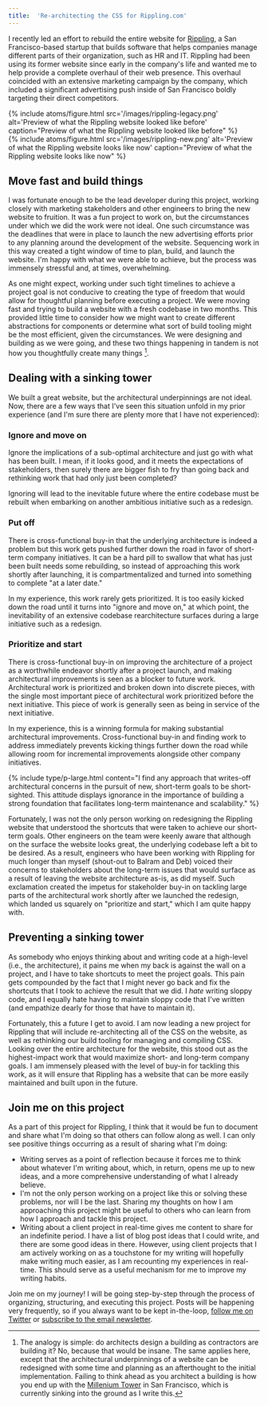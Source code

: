 ```yaml
---
title:  'Re-architecting the CSS for Rippling.com'
---
```


I recently led an effort to rebuild the entire website for [Rippling](https://rippling.com), a San Francisco-based startup that builds software that helps companies manage different parts of their organization, such as HR and IT. Rippling had been using its former website since early in the company's life and wanted me to help provide a complete overhaul of their web presence. This overhaul coincided with an extensive marketing campaign by the company, which included a significant advertising push inside of San Francisco boldly targeting their direct competitors. 

<div grid>
  <div column="6">
    {% include atoms/figure.html src='/images/rippling-legacy.png' alt='Preview of what the Rippling website looked like before' caption="Preview of what the Rippling website looked like before" %}
  </div>

  <div column="6">
    {% include atoms/figure.html src='/images/rippling-new.png' alt='Preview of what the Rippling website looks like now' caption="Preview of what the Rippling website looks like now" %}
  </div>
</div>

## Move fast and build things

I was fortunate enough to be the lead developer during this project, working closely with marketing stakeholders and other engineers to bring the new website to fruition. It was a fun project to work on, but the circumstances under which we did the work were not ideal. One such circumstance was the deadlines that were in place to launch the new advertising efforts prior to any planning around the development of the website. Sequencing work in this way created a tight window of time to plan, build, and launch the website. I'm happy with what we were able to achieve, but the process was immensely stressful and, at times, overwhelming. 

As one might expect, working under such tight timelines to achieve a project goal is not conducive to creating the type of freedom that would allow for thoughtful planning before executing a project. We were moving fast and trying to build a website with a fresh codebase in two months. This provided little time to consider how we might want to create different abstractions for components or determine what sort of build tooling might be the most efficient, given the circumstances. We were designing and building as we were going, and these two things happening in tandem is not how you thoughtfully create many things [^1]. 

## Dealing with a sinking tower

We built a great website, but the architectural underpinnings are not ideal. Now, there are a few ways that I've seen this situation unfold in my prior experience (and I'm sure there are plenty more that I have not experienced): 

### Ignore and move on

Ignore the implications of a sub-optimal architecture and just go with what has been built. I mean, if it looks good, and it meets the expectations of stakeholders, then surely there are bigger fish to fry than going back and rethinking work that had only just been completed? 

Ignoring will lead to the inevitable future where the entire codebase must be rebuilt when embarking on another ambitious initiative such as a redesign. 

### Put off

There is cross-functional buy-in that the underlying architecture is indeed a problem but this work gets pushed further down the road in favor of short-term company initiatives. It can be a hard pill to swallow that what has just been built needs some rebuilding, so instead of approaching this work shortly after launching, it is compartmentalized and turned into something to complete "at a later date." 

In my experience, this work rarely gets prioritized. It is too easily kicked down the road until it turns into "ignore and move on," at which point, the inevitability of an extensive codebase rearchitecture surfaces during a large initiative such as a redesign.

### Prioritize and start

There is cross-functional buy-in on improving the architecture of a project as a worthwhile endeavor shortly after a project launch, and making architectural improvements is seen as a blocker to future work. Architectural work is prioritized and broken down into discrete pieces, with the single most important piece of architectural work prioritized before the next initiative. This piece of work is generally seen as being in service of the next initiative. 

In my experience, this is a winning formula for making substantial architectural improvements. Cross-functional buy-in and finding work to address immediately prevents kicking things further down the road while allowing room for incremental improvements alongside other company initiatives. 

{% include type/p-large.html content="I find any approach that writes-off architectural concerns in the pursuit of new, short-term goals to be short-sighted. This attitude displays ignorance in the importance of building a strong foundation that facilitates long-term maintenance and scalability." %}

Fortunately, I was not the only person working on redesigning the Rippling website that understood the shortcuts that were taken to achieve our short-term goals. Other engineers on the team were keenly aware that although on the surface the website looks great, the underlying codebase left a bit to be desired. As a result, engineers who have been working with Rippling for much longer than myself (shout-out to Balram and Deb) voiced their concerns to stakeholders about the long-term issues that would surface as a result of leaving the website architecture as-is, as did myself. Such exclamation created the impetus for stakeholder buy-in on tackling large parts of the architectural work shortly after we launched the redesign, which landed us squarely on "prioritize and start," which I am quite happy with. 

## Preventing a sinking tower

As somebody who enjoys thinking about and writing code at a high-level (i.e., the architecture), it pains me when my back is against the wall on a project, and I have to take shortcuts to meet the project goals. This pain gets compounded by the fact that I might never go back and fix the shortcuts that I took to achieve the result that we did. I *hate* writing sloppy code, and I equally hate having to maintain sloppy code that I've written (and empathize dearly for those that have to maintain it).

Fortunately, this a future I get to avoid. I am now leading a new project for Rippling that will include re-architecting all of the CSS on the website, as well as rethinking our build tooling for managing and compiling CSS. Looking over the entire architecture for the website, this stood out as the highest-impact work that would maximize short- and long-term company goals. I am immensely pleased with the level of buy-in for tackling this work, as it will ensure that Rippling has a website that can be more easily maintained and built upon in the future. 

## Join me on this project

As a part of this project for Rippling, I think that it would be fun to document and share what I'm doing so that others can follow along as well. I can only see positive things occurring as a result of sharing what I'm doing: 

- Writing serves as a point of reflection because it forces me to think about whatever I'm writing about, which, in return, opens me up to new ideas, and a more comprehensive understanding of what I already believe.
- I'm not the only person working on a project like this or solving these problems, nor will I be the last. Sharing my thoughts on how I am approaching this project might be useful to others who can learn from how I approach and tackle this project. 
- Writing about a client project in real-time gives me content to share for an indefinite period. I have a list of blog post ideas that I could write, and there are some good ideas in there. However, using client projects that I am actively working on as a touchstone for my writing will hopefully make writing much easier, as I am recounting my experiences in real-time. This should serve as a useful mechanism for me to improve my writing habits. 

[//]: <> (TODO: Add link to the RSS feed)

Join me on my journey! I will be going step-by-step through the process of organizing, structuring, and executing this project. Posts will be happening very frequently, so if you always want to be kept in-the-loop, [follow me on Twitter](https://twitter.com/KeenanPayne_) or [subscribe to the email newsletter](#newsletter). 

[^1]: The analogy is simple: do architects design a building as contractors are building it? No, because that would be insane. The same applies here, except that the architectural underpinnings of a website can be redesigned with some time and planning as an afterthought to the initial implementation. Failing to think ahead as you architect a building is how you end up with the [Millenium Tower](https://en.wikipedia.org/wiki/Millennium_Tower_(San_Francisco)) in San Francisco, which is currently sinking into the ground as I write this. 